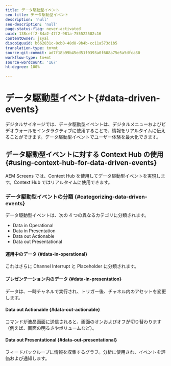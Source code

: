 ```yaml
---
title: データ駆動型イベント
seo-title: データ駆動型イベント
description: 'null'
seo-description: 'null'
page-status-flag: never-activated
uuid: 138ceff2-84a2-47f2-981a-755522502c16
contentOwner: jsyal
discoiquuid: b662831c-8cb0-48d8-9b4b-cc11a573d1b5
translation-type: tm+mt
source-git-commit: ad7f18b99b45ed51f0393a0f608a75e5a5dfca30
workflow-type: tm+mt
source-wordcount: '167'
ht-degree: 100%

---
```



# データ駆動型イベント{#data-driven-events}

デジタルサイネージでは、データ駆動型イベントは、デジタルメニューおよびビデオウォールをインタラクティブに使用することで、情報をリアルタイムに伝えることができます。データ駆動型イベントでユーザー体験を最大化できます。

## データ駆動型イベントに対する Context Hub の使用  {#using-context-hub-for-data-driven-events}

AEM Screens では、Context Hub を使用してデータ駆動型イベントを実現します。Context Hub ではリアルタイムに使用できます。

### データ駆動型イベントの分類 {#categorizing-data-driven-events}

データ駆動型イベントは、次の 4 つの異なるカテゴリに分類されます。

* Data in Operational
* Data in Presentation
* Data out Actionable
* Data out Presentational

#### 運用中のデータ  {#data-in-operational}

これはさらに Channel Interrupt と Placeholder に分類されます。

#### プレゼンテーション内のデータ  {#data-in-presentation}

データは、一時チャネルで実行され、トリガー後、チャネル内のアセットを変更します。

#### Data out Actionable  {#data-out-actionable}

コマンドが液晶画面に送信されると、画面のオンおよびオフが切り替わります（例えば、画面の明るさやボリュームなど）。

#### Data out Presentational  {#data-out-presentational}

フィードバックループに情報を収集するグラフ。分析に使用され、イベントを評価および通知します。
